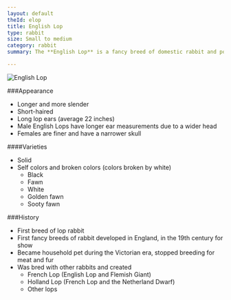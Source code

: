 ```yaml
---
layout: default
theId: elop
title: English Lop
type: rabbit
size: Small to medium
category: rabbit
summary: The **English Lop** is a fancy breed of domestic rabbit and possibly one of the oldest breeds of domestic rabbit.

---
```


<img src="{{site.baseurl}}/img/english-lop.jpg" alt="English Lop">

###Appearance
- Longer and more slender
- Short-haired
- Long lop ears (average 22 inches)
- Male English Lops have longer ear measurements due to a wider head
- Females are finer and have a narrower skull 

####Varieties
- Solid
- Self colors and broken colors (colors broken by white)
	- Black
	- Fawn
	- White
	- Golden fawn
	- Sooty fawn

###History
- First breed of lop rabbit
- First fancy breeds of rabbit developed in England, in the 19th century for show
-  Became household pet during the Victorian era, stopped breeding for meat and fur
-  Was bred with other rabbits and created
	-  French Lop (English Lop and Flemish Giant)
	-  Holland Lop (French Lop and the Netherland Dwarf)
	- Other lops